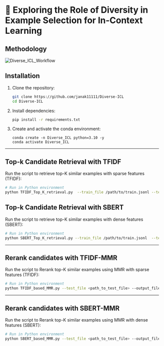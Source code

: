# 🚀 Exploring the Role of Diversity in Example Selection for In-Context Learning


## Methodology

![Diverse_ICL_Workflow](diverse_ICL_workflow.png)



## Installation  

1. Clone the repository:  
   ```bash
   git clone https://github.com/janak11111/Diverse-ICL
   cd Diverse-ICL
   ```

2. Install dependencies:  
   ```bash
   pip install -r requirements.txt
   ```  

3. Create and activate the conda environment:
   ```
   conda create -n Diverse_ICL python=3.10 -y
   conda activate Diverse_ICL
   ```
   
---

## Top-k Candidate Retrieval with TFIDF

Run the script to retrieve top-K similar examples with sparse features (TFIDF):  

```bash
# Run in Python environment
python TFIDF_Top_K_retrieval.py  --train_file /path/to/train.jsonl --test_file /path/to/test.jsonl  --output_file /path/to/output.json  --top_k 45
```  

## Top-k Candidate Retrieval with SBERT

Run the script to retrieve top-K similar examples with dense features (SBERT):    

```bash
# Run in Python environment
python SBERT_Top_K_retrieval.py --train_file /path/to/train.jsonl  --test_file /path/to/test.jsonl --output_file /path/to/output.json  --model_name all-MiniLM-L6-v2   --top_k 45
```

---

## Rerank candidates with TFIDF-MMR

Run the script to Rerank top-K similar examples using MMR with sparse features (TFIDF):   

```bash
# Run in Python environment
python TFIDF_based_MMR.py --test_file <path_to_test_file> --output_file <path_to_output_file> --alpha 0.5 --top_k 15
```

---

## Rerank candidates with SBERT-MMR

Run the script to Rerank top-K similar examples using MMR with dense features (SBERT):   

```bash
# Run in Python environment
python SBERT_based_MMR.py --test_file <path_to_test_file> --output_file <path_to_output_file> --alpha 0.5 --top_k 15
```
